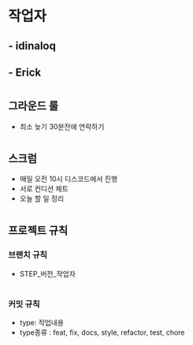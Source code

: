 # 작업자

## - idinaloq

## - Erick  
#
#
#
#
#  
# 


## 그라운드 룰 
- 최소 늦기 30분전에 연락하기  
  
#
#
#
#
#  
# 


## 스크럼
- 매일 오전 10시 디스코드에서 진행
- 서로 컨디션 체트
- 오늘 할 일 정리
  
#
#
#
#
#  
# 

## 프로젝트 규칙
### 브랜치 규칙
- STEP_버전_작업자 
#
#
#
### 커밋 규칙
- type: 작업내용
- type종류 : feat, fix, docs, style, refactor, test, chore
